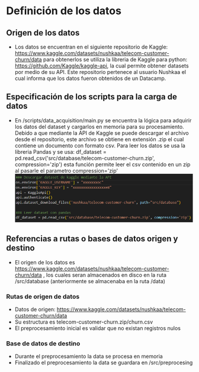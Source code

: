 # Definición de los datos

## Origen de los datos

- Los datos se encuentran en el siguiente repositorio de Kaggle: https://www.kaggle.com/datasets/nushkaa/telecom-customer-churn/data 
para obtenerlos se utiliza la libreria de Kaggle para python: https://github.com/Kaggle/kaggle-api, la cual permite obtener datasets por medio de su API. Este repositorio pertenece al usuario Nushkaa el cual informa que los datos fueron obtenidos de un Datacamp.

## Especificación de los scripts para la carga de datos

- En /scripts/data_acquisition/main.py se encuentra la lógica para adquirir los datos del dataset y cargarlos en memoria para su procesamiento.
Debido a que mediante la API de Kaggle se puede descargar el archivo desde el repositorio, este archivo se obtiene en extensión .zip el cual contiene un documento con formato csv. Para leer los datos se usa la libreria Pandas y se usa: df_dataset = pd.read_csv('src/database/telecom-customer-churn.zip', compression='zip') esta función permite leer el csv contenido en un zip al pasarle el parametro  compression='zip' 
![Alt text](data_acquisition_code.png)
## Referencias a rutas o bases de datos origen y destino

- El origen de los datos es https://www.kaggle.com/datasets/nushkaa/telecom-customer-churn/data , los cuales seran almacenados en disco en la ruta /src/database (anteriormente se almacenaba en la ruta /data)

### Rutas de origen de datos

- Datos de origen: https://www.kaggle.com/datasets/nushkaa/telecom-customer-churn/data
- Su estructura es telecom-customer-churn.zip/churn.csv
- El preprocesamiento inicial es validar que no existan registros nulos

### Base de datos de destino

- Durante el preprocesamiento la data se procesa en memoria 
- Finalizado el preprocesamiento la data se guardara en /src/preprocesing
